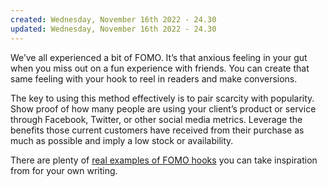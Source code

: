 ```yaml
---
created: Wednesday, November 16th 2022 - 24.30
updated: Wednesday, November 16th 2022 - 24.30
---
```

We’ve all experienced a bit of FOMO. It’s that anxious feeling in your gut when you miss out on a fun experience with friends. You can create that same feeling with your hook to reel in readers and make conversions.

The key to using this method effectively is to pair scarcity with popularity. Show proof of how many people are using your client’s product or service through Facebook, Twitter, or other social media metrics. Leverage the benefits those current customers have received from their purchase as much as possible and imply a low stock or availability.

There are plenty of [real examples of FOMO hooks](https://www.trustmary.com/blog/7-real-examples-you-can-copy-of-using-fear-of-missing-out-fomo-in-advertising/) you can take inspiration from for your own writing.